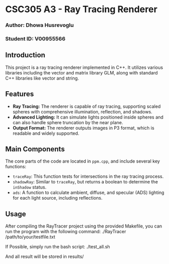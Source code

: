 # CSC305 A3 - Ray Tracing Renderer
### Author: Dhowa Husrevoglu
### Student ID: V00955566

## Introduction
This project is a ray tracing renderer implemented in C++. It utilizes various libraries including the vector and matrix library GLM, along with standard C++ libraries like vector and string.

## Features
- **Ray Tracing:** The renderer is capable of ray tracing, supporting scaled spheres with comprehensive illumination, reflection, and shadows.
- **Advanced Lighting:** It can simulate lights positioned inside spheres and can also handle sphere truncation by the near plane.
- **Output Format:** The renderer outputs images in P3 format, which is readable and widely supported.

## Main Components
The core parts of the code are located in `ppm.cpp`, and include several key functions:
- `traceRay`: This function tests for intersections in the ray tracing process.
- `shadowRay`: Similar to `traceRay`, but returns a boolean to determine the `inShadow` status.
- `ads`: A function to calculate ambient, diffuse, and specular (ADS) lighting for each light source, including reflections.

## Usage

After compiling the RayTracer project using the provided Makefile, you can run the program with the following command: ./RayTracer /path/to/your/testfile.txt

If Possible, simply run the bash script: ./test_all.sh

And all result will be stored in results/
